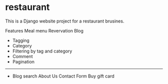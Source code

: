 # restaurant
This is a Django website project for a restaurant brusines.

Features
Meal menu
Revervation
Blog
- Tagging
- Category
- Filtering by tag and category
- Comment
- Pagination
-------------------
- Blog search
About Us
Contact Form
Buy gift card


